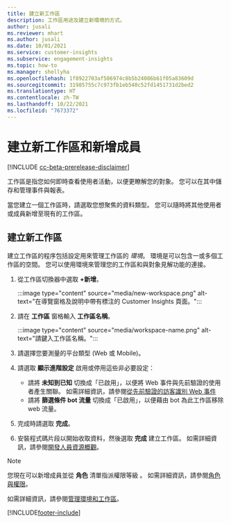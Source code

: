 ```yaml
---
title: 建立新工作區
description: 工作區用途及建立新環境的方式。
author: jusali
ms.reviewer: mhart
ms.author: jusali
ms.date: 10/01/2021
ms.service: customer-insights
ms.subservice: engagement-insights
ms.topic: how-to
ms.manager: shellyha
ms.openlocfilehash: 1f8922703af506974c8b5b24086b61f05a83609d
ms.sourcegitcommit: 31985755c7c973fb1eb540c52fd1451731d2bed2
ms.translationtype: HT
ms.contentlocale: zh-TW
ms.lasthandoff: 10/22/2021
ms.locfileid: "7673372"
---
```

# <a name="create-a-new-workspace-and-add-members"></a>建立新工作區和新增成員

[!INCLUDE [cc-beta-prerelease-disclaimer](includes/cc-beta-prerelease-disclaimer.md)]

工作區是指您如何即時查看使用者活動，以便更瞭解您的對象。 您可以在其中儲存和管理事件與報表。

當您建立一個工作區時，請選取您想聚焦的資料類型。 您可以隨時將其他使用者或成員新增至現有的工作區。 

## <a name="create-a-new-workspace"></a>建立新工作區

建立工作區的程序包括設定用來管理工作區的 *環境*。 環境是可以包含一或多個工作區的空間。 您可以使用環境來管理您的工作區和與對象見解功能的連接。

1. 從工作區切換器中選取 **+新增**。

   :::image type="content" source="media/new-workspace.png" alt-text="在導覽窗格及說明中帶有標注的 Customer Insights 頁面。":::

1. 請在 **工作區** 窗格輸入 **工作區名稱**。

   :::image type="content" source="media/workspace-name.png" alt-text="請鍵入工作區名稱。":::

1. 請選擇您要測量的平台類型 (Web 或 Mobile)。

1. 請選取 **顯示進階設定** 啟用或停用這些非必要設定：

   - 請將 **未知到已知** 切換成「已啟用」，以便將 Web 事件與先前驗證的使用者產生關聯。 如需詳細資訊，請參閱[從先前驗證的訪客識別 Web 事件](unknown-to-known.md)
   - 請將 **篩選條件 bot 流量** 切換成「已啟用」，以便藉由 bot 為此工作區移除 web 流量。 

1. 完成時請選取 **完成**。 

1. 安裝程式碼片段以開始收取資料，然後選取 **完成** 建立工作區。 如需詳細資訊，請參閱[開發人員資源概觀](developer-resources.md)。

> [!NOTE]
> 您現在可以新增成員並從 **角色** 清單指派權限等級 。 如需詳細資訊，請參閱[角色與權限](user-roles.md)。 

如需詳細資訊，請參閱[管理環境和工作區](manage-environments-workspaces.md)。


[!INCLUDE[footer-include](../includes/footer-banner.md)]
